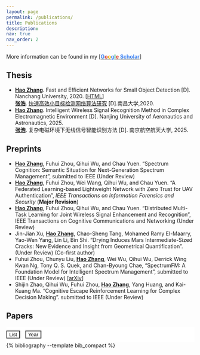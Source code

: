 ```yaml
---
layout: page
permalink: /publications/
title: Publications
description:  
nav: true
nav_order: 2
---
```


<!-- _pages/publications.md -->



<!-- Bibsearch Feature -->

<!-- {% include bib_search.liquid %} -->
More information can be found in my [[<b><font color="#4285F4">G</font><font color="#DB4437">o</font><font color="#F4B400">o</font><font color="#4285F4">g</font><font color="#0F9D58">l</font><font color="#DB4437">e</font> <font color="#4285F4">Scholar</font></b>](https://scholar.google.com.hk/citations?user=zs9DkEAAAAAJ)]

## Thesis
- <u><b>Hao Zhang</b></u>. Fast and Efficient Networks for Small Object Detection [D]. Nanchang University, 2020. [[HTML](https://kns.cnki.net/KCMS/detail/detail.aspx?dbname=CMFD202101&filename=1020056234.nh)] <br>
  <u><b>张浩</b></u>. [快速高效小目标检测网络算法研究](https://kns.cnki.net/KCMS/detail/detail.aspx?dbname=CMFD202101&filename=1020056234.nh) [D].南昌大学,2020.
- <u><b>Hao Zhang</b></u>. Intelligent Wireless Signal Recognition Method in Complex Electromagnetic Environment [D]. Nanjing University of Aeronautics and Astronautics, 2025. <br>
  <u><b>张浩</b></u>. 复杂电磁环境下无线信号智能识别方法 [D]. 南京航空航天大学, 2025.


## Preprints
- <u><b>Hao Zhang</b></u>, Fuhui Zhou, Qihui Wu, and Chau Yuen. “Spectrum Cognition: Semantic Situation for Next-Generation Spectrum Management”, submitted to IEEE (Under Review)
- <u><b>Hao Zhang</b></u>, Fuhui Zhou, Wei Wang, Qihui Wu, and Chau Yuen. “A Federated Learning-based Lightweight Network with Zero Trust for UAV Authentication”, *IEEE Transactions on Information Forensics and Security* (**Major Revision**)
- <u><b>Hao Zhang</b></u>, Fuhui Zhou, Qihui Wu, and Chau Yuen. “Distributed Multi-Task Learning for Joint Wireless Signal Enhancement and Recognition”, IEEE Transactions on Cognitive Communications and Networking (Under Review)
- Jin-Jian Xu, <u><b>Hao Zhang</b></u>, Chao-Sheng Tang, Mohamed Ramy El-Maarry, Yao-Wen Yang, Lin Li, Bin Shi. “Drying Induces Mars Intermediate-Sized Cracks: New Evidence and Insight from Geometrical Quantification”. (Under Review) (Co-first author)
- Fuhui Zhou, Chunyu Liu, <u><b>Hao Zhang</b></u>, Wei Wu, Qihui Wu, Derrick Wing Kwan Ng, Tony Q. S. Quek, and Chan-Byoung Chae, “SpectrumFM: A Foundation Model for Intelligent Spectrum Management”, submitted to IEEE (Under Review) [[arXiv](https://arxiv.org/abs/2505.06256)]
- Shijin Zhao, Qihui Wu, Fuhui Zhou, <u><b>Hao Zhang</b></u>, Yang Huang, and Kai-Kuang Ma. “Cognitive Escape Reinforcement Learning for Complex Decision Making”. submitted to IEEE (Under Review)


## Papers
<div class="bib-switch mb-4">
  <button onclick="switchBibStyle('compact')" id="btn-compact" class="btn btn-primary active">List</button>
  <button onclick="switchBibStyle('detailed')" id="btn-detailed" class="btn btn-outline-primary">Year</button>
</div>

<div id="bib-container">
  <div id="bib-compact" class="bib-content">
    <div class="publications">
      {% bibliography --template bib_compact %}
    </div>
  </div>

  <div id="bib-detailed" class="bib-content" style="display: none;">
    <div class="selected">
      {% bibliography --template bib --group_by year --order descending %}
    </div>
  </div>
</div>

<style>
  .bib-switch {
    position: sticky;
    top: 0;
    background-color: white;
    z-index: 1000;
    padding: 10px 0;
  }
  .bib-switch .btn {
    margin-right: 10px;
    top: 0;
    background-color: white;
    z-index: 1000;
  }
</style>

<script>
function switchBibStyle(style) {
  const compactDiv = document.getElementById('bib-compact');
  const detailedDiv = document.getElementById('bib-detailed');
  const compactBtn = document.getElementById('btn-compact');
  const detailedBtn = document.getElementById('btn-detailed');

  // Store current scroll position
  const scrollPosition = window.pageYOffset;

  if (style === 'compact') {
    compactDiv.style.display = 'block';
    detailedDiv.style.display = 'none';
    compactBtn.classList.remove('btn-outline-primary');
    compactBtn.classList.add('btn-primary');
    detailedBtn.classList.remove('btn-primary');
    detailedBtn.classList.add('btn-outline-primary');
  } else {
    compactDiv.style.display = 'none';
    detailedDiv.style.display = 'block';
    compactBtn.classList.remove('btn-primary');
    compactBtn.classList.add('btn-outline-primary');
    detailedBtn.classList.remove('btn-outline-primary');
    detailedBtn.classList.add('btn-primary');
  }

  // Restore scroll position after a short delay
  setTimeout(() => {
    window.scrollTo(0, scrollPosition);
  }, 10);
}

document.addEventListener('DOMContentLoaded', function() {
  const bibContainer = document.getElementById('bib-container');
  bibContainer.style.maxHeight = 'none';
});
</script>




